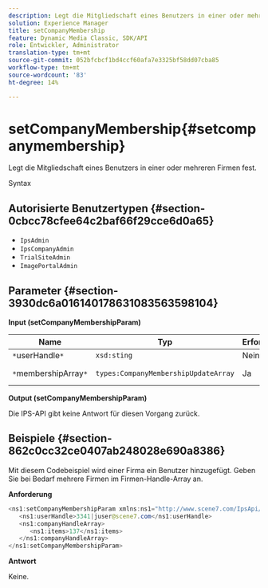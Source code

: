 ```yaml
---
description: Legt die Mitgliedschaft eines Benutzers in einer oder mehreren Firmen fest.
solution: Experience Manager
title: setCompanyMembership
feature: Dynamic Media Classic, SDK/API
role: Entwickler, Administrator
translation-type: tm+mt
source-git-commit: 052bfcbcf1bd4ccf60afa7e3325bf58dd07cba85
workflow-type: tm+mt
source-wordcount: '83'
ht-degree: 14%

---
```



# setCompanyMembership{#setcompanymembership}

Legt die Mitgliedschaft eines Benutzers in einer oder mehreren Firmen fest.

Syntax

## Autorisierte Benutzertypen {#section-0cbcc78cfee64c2baf66f29cce6d0a65}

* `IpsAdmin`
* `IpsCompanyAdmin`
* `TrialSiteAdmin`
* `ImagePortalAdmin`

## Parameter {#section-3930dc6a016140178631083563598104}

**Input (setCompanyMembershipParam)**

| Name | Typ | Erforderlich | Beschreibung |
|---|---|---|---|
| `*`userHandle`*` | `xsd:sting` | Nein | Benutzerhandle. |
| `*`membershipArray`*` | `types:CompanyMembershipUpdateArray` | Ja | Array von Firmen. |

**Output (setCompanyMembershipParam)**

Die IPS-API gibt keine Antwort für diesen Vorgang zurück.

## Beispiele {#section-862c0cc32ce0407ab248028e690a8386}

Mit diesem Codebeispiel wird einer Firma ein Benutzer hinzugefügt. Geben Sie bei Bedarf mehrere Firmen im Firmen-Handle-Array an.

**Anforderung**

```java
<ns1:setCompanyMembershipParam xmlns:ns1="http://www.scene7.com/IpsApi/xsd">
   <ns1:userHandle>3341|juser@scene7.com</ns1:userHandle>
   <ns1:companyHandleArray>
      <ns1:items>137</ns1:items>
   </ns1:companyHandleArray>
</ns1:setCompanyMembershipParam>
```

**Antwort**

Keine.
